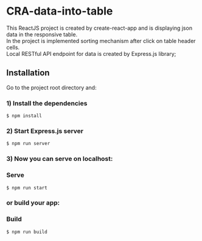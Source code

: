 # CRA-data-into-table

This ReactJS project is created by create-react-app and is displaying json data in the responsive table.<br />
In the project is implemented sorting mechanism after click on table header cells.<br />
Local RESTful API endpoint for data is created by Express.js library;


## Installation
Go to the project root directory and:

### 1) Install the dependencies
```
$ npm install
```
### 2) Start Express.js server
```
$ npm run server
```

### 3) Now you can serve on localhost:

### Serve
```
$ npm run start
```

### or build your app:

### Build
```
$ npm run build
```